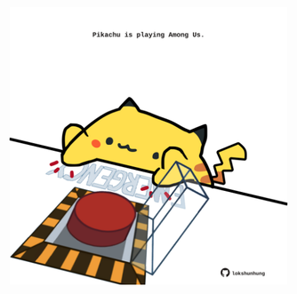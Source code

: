 <!-- built at 23/09/2024, 15:00:47 UTC -->
<p align="center">
  <img width="500" height="500" src="./ReadmeImage.svg">
</p>
